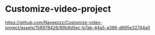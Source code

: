 # Customize-video-project

https://github.com/Naveezzz/Customize-video-project/assets/158978426/89b9d5ec-b7ab-44a5-a386-d665e32744a0

